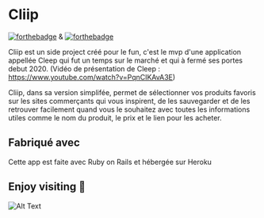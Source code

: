 # Cliip

[![forthebadge](https://forthebadge.com/images/badges/made-with-ruby.svg)](https://forthebadge.com) & [![forthebadge](https://forthebadge.com/images/badges/built-with-love.svg)](https://forthebadge.com)

Cliip est un side project créé pour le fun, c'est le mvp d'une application appellée Cleep qui fut un temps sur le marché et qui à fermé ses portes debut 2020.
(Vidéo de présentation de Cleep : https://www.youtube.com/watch?v=PqnCIKAvA3E)

Cliip, dans sa version simplifée, permet de sélectionner vos produits favoris sur les sites commerçants qui vous inspirent, de les sauvegarder et de les retrouver facilement quand vous le souhaitez avec toutes les informations utiles comme le nom du produit, le prix et le lien pour les acheter.

## Fabriqué avec

Cette app est faite avec Ruby on Rails et hébergée sur Heroku

## Enjoy visiting 🚀

![Alt Text](https://tenor.com/YpBH.gif)


